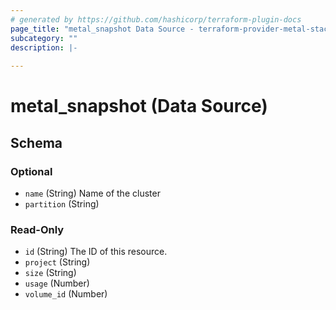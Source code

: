 ```yaml
---
# generated by https://github.com/hashicorp/terraform-plugin-docs
page_title: "metal_snapshot Data Source - terraform-provider-metal-stack-cloud"
subcategory: ""
description: |-
  
---
```


# metal_snapshot (Data Source)





<!-- schema generated by tfplugindocs -->
## Schema

### Optional

- `name` (String) Name of the cluster
- `partition` (String)

### Read-Only

- `id` (String) The ID of this resource.
- `project` (String)
- `size` (String)
- `usage` (Number)
- `volume_id` (Number)
